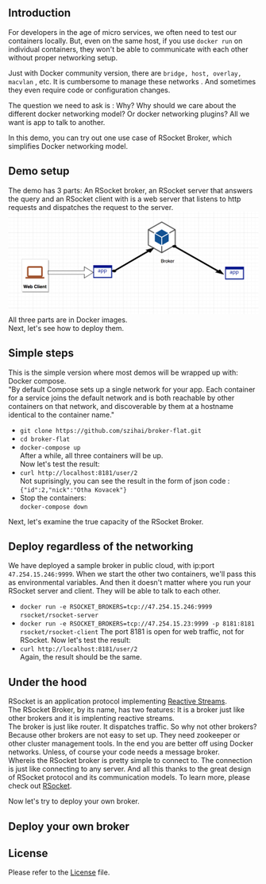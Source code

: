 

## Introduction
For developers in the age of micro services, we often need to test our containers locally. But, even on the same host, if you use `docker run` on individual containers, they won't be able to communicate with each other without proper networking setup.  

Just with Docker community version, there are `bridge, host, overlay, macvlan` , etc. It is cumbersome to manage these networks . And sometimes they even require code or configuration changes. 

The question we need to ask is : Why? Why should we care about the different docker networking model? Or docker networking plugins? All we want is app to talk to another.

In this demo, you can try out one use case of RSocket Broker, which simplifies Docker networking model.
## Demo setup
The demo has 3 parts: An RSocket broker, an RSocket server that answers the query and an RSocket client with is a web server that listens to http requests and dispatches the request to the server.   
![diagram](diagram.png)
All three parts are in Docker images.   
Next, let's see how to deploy them.   

## Simple steps

This is the simple version where most demos will be wrapped up with: Docker compose.   
"By default Compose sets up a single network for your app. Each container for a service joins the default network and is both reachable by other containers on that network, and discoverable by them at a hostname identical to the container name."   

* `git clone https://github.com/szihai/broker-flat.git`
* `cd broker-flat`
* `docker-compose up`   
After a while, all three containers will be up.        
Now let's test the result:   
* `curl http://localhost:8181/user/2`   
Not suprisingly, you can see the result in the form of json code : 
`{"id":2,"nick":"Otha Kovacek"}`   
* Stop the containers:     
`docker-compose down`

Next, let's examine the true capacity of the RSocket Broker.
## Deploy regardless of the networking
We have deployed a sample broker in public cloud, with ip:port `47.254.15.246:9999`. When we start the other two containers, we'll pass this as environmental variables. And then it doesn't matter where you run your RSocket server and client. They will be able to talk to each other.

* `docker run -e RSOCKET_BROKERS=tcp://47.254.15.246:9999 rsocket/rsocket-server`
* `docker run -e RSOCKET_BROKERS=tcp://47.254.15.23:9999 -p 8181:8181 rsocket/rsocket-client`
The port 8181 is open for web traffic, not for RSocket.
Now let's test the result:  
* `curl http://localhost:8181/user/2`   
Again, the result should be the same.

## Under the hood
RSocket is an application protocol implementing [Reactive Streams](https://en.wikipedia.org/wiki/Reactive_Streams).    
The RSocket Broker, by its name, has two features: It is a broker just like other brokers and it is implenting reactive streams.  
The broker is just like router. It dispatches traffic. So why not other brokers?    
Because other brokers are not easy to set up. They need zookeeper or other cluster management tools. In the end you are better off using Docker networks. Unless, of course your code needs a message broker.    
Whereis the RSocket broker is pretty simple to connect to. The connection is just like connecting to any server. And all this thanks to the great design of RSocket protocol and its communication models. To learn more, please check out [RSocket](rsocket.io/).

Now let's try to deploy your own broker.   
## Deploy your own broker



## License
Please refer to the [License](LICENSE) file.
